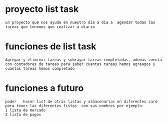 # proyecto list task 
    un proyecto que nos ayuda en nuestro dia a dia a  agendar todas las tareas que tenemos que realizar a diario 

# funciones de list task 

    Agregar y eliminar tareas y subrayar tareas completadas, ademas cuenta con contadores de tareas para saber cuantas tareas hemos agreagos y  cuantas tareas hemos completado

# funciones a futuro 

    poder   hacer list de otras listas y almacenarlas en diferentes card para tener las diferentes listas  con sus nombres por ejemplo: 
    1 lista de mercado 
    2 lista de pagos 